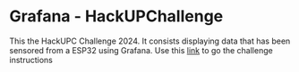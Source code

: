 
# Grafana - HackUPChallenge
This the HackUPC Challenge 2024. It consists displaying data that has been sensored from a ESP32 using Grafana. Use this [link](https://github.com/grafana/hackupc/tree/main) to go the challenge instructions

